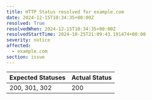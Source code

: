 ```yaml
---
title: HTTP Status resolved for example.com
date: 2024-12-15T10:34:35+00:00Z
resolved: True
resolvedWhen: 2024-12-15T10:34:35+00:00Z
resolvedStartTime: 2024-10-25T21:09:43.191474+00:00
severity: notice
affected:
  - example.com
section: issue
---
```


| Expected Statuses | Actual Status  |
|-------------------|----------------|
| 200, 301, 302 | 200 |
